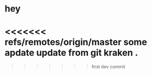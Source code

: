 # hey
<<<<<<< refs/remotes/origin/master
some apdate
update from git kraken
.
=======
>>>>>>> first dev commit
